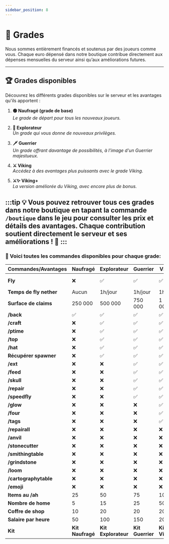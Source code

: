 ```yaml
---
sidebar_position: 8
---
```


# 👑 Grades

Nous sommes entièrement financés et soutenus par des joueurs comme vous. Chaque euro dépensé dans notre boutique contribue directement aux dépenses mensuelles du serveur ainsi qu’aux améliorations futures.

---

## 🏆 Grades disponibles

Découvrez les différents grades disponibles sur le serveur et les avantages qu'ils apportent :

1. **🟢 Naufragé (grade de base)**  
   *Le grade de départ pour tous les nouveaux joueurs.*

2. **🔭 Explorateur**  
   *Un grade qui vous donne de nouveaux privilèges.*

3. **🗡 Guerrier**  
   *Un grade offrant davantage de possibilités, à l'image d'un Guerrier majestueux.*

4. **⚔ Viking**  
   *Accédez à des avantages plus puissants avec le grade Viking.*

5. **⚔✨ Viking+**  
   *La version améliorée du Viking, avec encore plus de bonus.*

:::tip
💡 **Vous pouvez retrouver tous ces grades dans notre boutique** en tapant la commande `/boutique` dans le jeu pour consulter les prix et détails des avantages. Chaque contribution soutient directement le serveur et ses améliorations ! 🚀
:::
---

### 🚀 Voici toutes les commandes disponibles pour chaque grade: 

| Commandes/Avantages          | Naufragé | Explorateur | Guerrier | Viking | Viking+         |
|----------------------------|---------|---|---|---|----------------|
| **Fly**                     | ❌      | ✅ | ✅ | ✅ | ✅ + au spawn   |
| **Temps de fly nether**      | Aucun   | 1h/jour | 1h/jour | 1h/jour | 1h/jour        |
| **Surface de claims**        | 250 000 | 500 000 | 750 000 | 1 000 000 | 1 000 000      |
| **/back**                   | ✅      | ✅ | ✅ | ✅ | ✅              |
| **/craft**                  | ❌      | ✅ | ✅ | ✅ | ✅              |
| **/ptime**                  | ❌      | ✅ | ✅ | ✅ | ✅              |
| **/top**                    | ❌      | ✅ | ✅ | ✅ | ✅              |
| **/hat**                    | ❌      | ✅ | ✅ | ✅ | ✅              |
| **Récupérer spawner**       | ❌      | ✅ | ✅ | ✅ | ✅             |
| **/ext**                    | ❌      | ❌ | ✅ | ✅ | ✅              |
| **/feed**                   | ❌      | ❌ | ✅ | ✅ | ✅              |
| **/skull**                  | ❌      | ❌ | ✅ | ✅ | ✅              |
| **/repair**                 | ❌      | ❌ | ✅ | ✅ | ✅              |
| **/speedfly**               | ❌      | ❌ | ✅ | ✅ | ✅              |
| **/glow**                   | ❌      | ❌ | ❌ | ✅ | ✅              |
| **/four**                   | ❌      | ❌ | ❌ | ✅ | ✅              |
| **/tags**                   | ❌      | ❌ | ❌ | ✅ | ✅              |
| **/repairall**              | ❌      | ❌ | ❌ | ❌ | ✅              |
| **/anvil**                  | ❌      | ❌ | ❌ | ❌ | ✅              |
| **/stonecutter**            | ❌      | ❌ | ❌ | ❌ | ✅              |
| **/smithingtable**          | ❌      | ❌ | ❌ | ❌ | ✅              |
| **/grindstone**             | ❌      | ❌ | ❌ | ❌ | ✅              |
| **/loom**                   | ❌      | ❌ | ❌ | ❌ | ✅              |
| **/cartographytable**       | ❌      | ❌ | ❌ | ❌ | ✅              |
| **/emoji**                  | ❌      | ❌ | ❌ | ❌ | ✅              |
| **Items au /ah**             | 25      | 50 | 75 | 100 | 100            |
| **Nombre de home**           | 5       | 15 | 25 | 50 | 50             |
| **Coffre de shop**           | 10      | 20 | 20 | 20 | 20             |
| **Salaire par heure**        | 50      | 100 | 150 | 200 | 200            |
| **Kit**                     | **Kit Naufragé** | **Kit Explorateur** | **Kit Guerrier** | **Kit Viking** | **Kit Viking**     |
